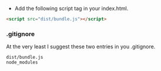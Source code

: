 + Add the following script tag in your index.html.
```html
<script src="dist/bundle.js"></script>
```

### .gitignore

At the very least I suggest these two entries in you .gitignore.

```
dist/bundle.js
node_modules
```

